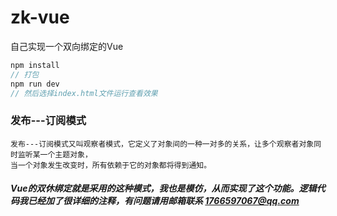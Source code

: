 # zk-vue
自己实现一个双向绑定的Vue
``` javascript
npm install
// 打包
npm run dev
// 然后选择index.html文件运行查看效果
```
### 发布---订阅模式
    发布---订阅模式又叫观察者模式，它定义了对象间的一种一对多的关系，让多个观察者对象同时监听某一个主题对象，
    当一个对象发生改变时，所有依赖于它的对象都将得到通知。 

##### Vue的双休绑定就是采用的这种模式，我也是模仿，从而实现了这个功能。逻辑代码我已经加了很详细的注释，有问题请用邮箱联系 1766597067@qq.com